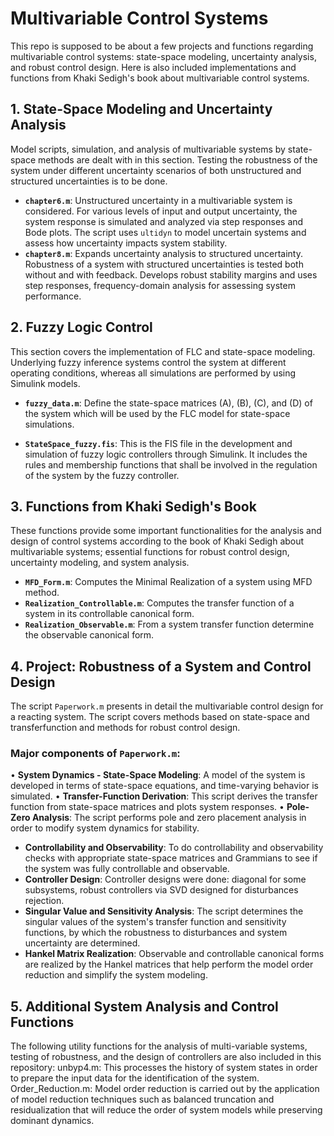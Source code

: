 # Multivariable Control Systems
This repo is supposed to be about a few projects and functions regarding multivariable control systems: state-space modeling, uncertainty analysis, and robust control design. Here is also included implementations and functions from Khaki Sedigh's book about multivariable control systems.

## 1. State-Space Modeling and Uncertainty Analysis
Model scripts, simulation, and analysis of multivariable systems by state-space methods are dealt with in this section. Testing the robustness of the system under different uncertainty scenarios of both unstructured and structured uncertainties is to be done.

- **`chapter6.m`**: Unstructured uncertainty in a multivariable system is considered. For various levels of input and output uncertainty, the system response is simulated and analyzed via step responses and Bode plots. The script uses `ultidyn` to model uncertain systems and assess how uncertainty impacts system stability.
- **`chapter8.m`**: Expands uncertainty analysis to structured uncertainty. Robustness of a system with structured uncertainties is tested both without and with feedback. Develops robust stability margins and uses step responses, frequency-domain analysis for assessing system performance.

## 2. Fuzzy Logic Control
This section covers the implementation of FLC and state-space modeling. Underlying fuzzy inference systems control the system at different operating conditions, whereas all simulations are performed by using Simulink models.

- **`fuzzy_data.m`**: Define the state-space matrices (A), (B), (C), and (D) of the system which will be used by the FLC model for state-space simulations.

- **`StateSpace_fuzzy.fis`**: This is the FIS file in the development and simulation of fuzzy logic controllers through Simulink. It includes the rules and membership functions that shall be involved in the regulation of the system by the fuzzy controller.

## 3. Functions from Khaki Sedigh's Book
These functions provide some important functionalities for the analysis and design of control systems according to the book of Khaki Sedigh about multivariable systems; essential functions for robust control design, uncertainty modeling, and system analysis.

- **`MFD_Form.m`**: Computes the Minimal Realization of a system using MFD method.
- **`Realization_Controllable.m`**: Com­putes the transfer function of a system in its controllable canonical form.
- **`Realization_Observable.m`**: From a system transfer function determine the observable canonical form.

## 4. Project: Robustness of a System and Control Design
The script `Paperwork.m` presents in detail the multivariable control design for a reacting system. The script covers methods based on state-space and transferfunction and methods for robust control design.

### Major components of `Paperwork.m`:
• **System Dynamics - State-Space Modeling**: A model of the system is developed in terms of state-space equations, and time-varying behavior is simulated.
 • **Transfer-Function Derivation**: This script derives the transfer function from state-space matrices and plots system responses.
 • **Pole-Zero Analysis**: The script performs pole and zero placement analysis in order to modify system dynamics for stability.
- **Controllability and Observability**: To do controllability and observability checks with appropriate state-space matrices and Grammians to see if the system was fully controllable and observable.
- **Controller Design**: Controller designs were done: diagonal for some subsystems, robust controllers via SVD designed for disturbances rejection.
- **Singular Value and Sensitivity Analysis**: The script determines the singular values of the system's transfer function and sensitivity functions, by which the robustness to disturbances and system uncertainty are determined.
- **Hankel Matrix Realization**: Observable and controllable canonical forms are realized by the Hankel matrices that help perform the model order reduction and simplify the system modeling.

## 5. Additional System Analysis and Control Functions
The following utility functions for the analysis of multi-variable systems, testing of robustness, and the design of controllers are also included in this repository: unbyp4.m: This processes the history of system states in order to prepare the input data for the identification of the system. Order_Reduction.m: Model order reduction is carried out by the application of model reduction techniques such as balanced truncation and residualization that will reduce the order of system models while preserving dominant dynamics.
